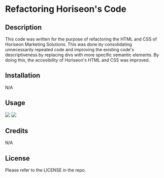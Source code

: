 # Refactoring Horiseon's Code

## Description

This code was written for the purpose of refactoring the HTML and CSS of Horiseon Marketing Solutions. This was done by consolidating unnecessarily repeated code and improving the existing code's descriptiveness by replacing divs with more specific semantic elements. By doing this, the accesibility of Horiseon's HTML and CSS was improved.

## Installation

N/A

## Usage


![](../../Desktop/Screen%20Shot%202022-08-22%20at%205.06.58%20PM.png)
![](../../Desktop/Screen%20Shot%202022-08-22%20at%205.07.20%20PM.png)

## Credits

N/A

## License

Please refer to the LICENSE in the repo.
